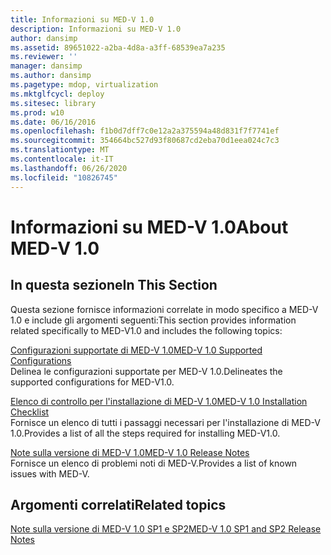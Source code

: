 ```yaml
---
title: Informazioni su MED-V 1.0
description: Informazioni su MED-V 1.0
author: dansimp
ms.assetid: 89651022-a2ba-4d8a-a3ff-68539ea7a235
ms.reviewer: ''
manager: dansimp
ms.author: dansimp
ms.pagetype: mdop, virtualization
ms.mktglfcycl: deploy
ms.sitesec: library
ms.prod: w10
ms.date: 06/16/2016
ms.openlocfilehash: f1b0d7dff7c0e12a2a375594a48d831f7f7741ef
ms.sourcegitcommit: 354664bc527d93f80687cd2eba70d1eea024c7c3
ms.translationtype: MT
ms.contentlocale: it-IT
ms.lasthandoff: 06/26/2020
ms.locfileid: "10826745"
---
```

# <span data-ttu-id="0c568-103">Informazioni su MED-V 1.0</span><span class="sxs-lookup"><span data-stu-id="0c568-103">About MED-V 1.0</span></span>


## <span data-ttu-id="0c568-104">In questa sezione</span><span class="sxs-lookup"><span data-stu-id="0c568-104">In This Section</span></span>


<span data-ttu-id="0c568-105">Questa sezione fornisce informazioni correlate in modo specifico a MED-V 1.0 e include gli argomenti seguenti:</span><span class="sxs-lookup"><span data-stu-id="0c568-105">This section provides information related specifically to MED-V1.0 and includes the following topics:</span></span>

<a href="" id="med-v-1-0-supported-configurations"></a>[<span data-ttu-id="0c568-106">Configurazioni supportate di MED-V 1.0</span><span class="sxs-lookup"><span data-stu-id="0c568-106">MED-V 1.0 Supported Configurations</span></span>](med-v-10-supported-configurationsmedv-10.md)  
<span data-ttu-id="0c568-107">Delinea le configurazioni supportate per MED-V 1.0.</span><span class="sxs-lookup"><span data-stu-id="0c568-107">Delineates the supported configurations for MED-V1.0.</span></span>

<a href="" id="med-v-1-0-installation-checklist"></a>[<span data-ttu-id="0c568-108">Elenco di controllo per l'installazione di MED-V 1.0</span><span class="sxs-lookup"><span data-stu-id="0c568-108">MED-V 1.0 Installation Checklist</span></span>](med-v-10-installation-checklist.md)  
<span data-ttu-id="0c568-109">Fornisce un elenco di tutti i passaggi necessari per l'installazione di MED-V 1.0.</span><span class="sxs-lookup"><span data-stu-id="0c568-109">Provides a list of all the steps required for installing MED-V1.0.</span></span>

<a href="" id="med-v-1-0-release-notes"></a>[<span data-ttu-id="0c568-110">Note sulla versione di MED-V 1.0</span><span class="sxs-lookup"><span data-stu-id="0c568-110">MED-V 1.0 Release Notes</span></span>](med-v-10-release-notesmedv-10.md)  
<span data-ttu-id="0c568-111">Fornisce un elenco di problemi noti di MED-V.</span><span class="sxs-lookup"><span data-stu-id="0c568-111">Provides a list of known issues with MED-V.</span></span>

## <span data-ttu-id="0c568-112">Argomenti correlati</span><span class="sxs-lookup"><span data-stu-id="0c568-112">Related topics</span></span>


[<span data-ttu-id="0c568-113">Note sulla versione di MED-V 1.0 SP1 e SP2</span><span class="sxs-lookup"><span data-stu-id="0c568-113">MED-V 1.0 SP1 and SP2 Release Notes</span></span>](med-v-10-sp1-and-sp2-release-notesmedv-10-sp1.md)

 

 





